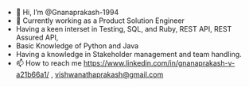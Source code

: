 - 👋 Hi, I’m @Gnanaprakash-1994
- 👀 Currently working as a Product Solution Engineer
- Having a keen interset in Testing, SQL, and Ruby, REST API, REST Assured API,
- Basic Knowledge of Python and Java
- Having a knowledge in Stakeholder management and team handling.
- 📫 How to reach me  https://www.linkedin.com/in/gnanaprakash-v-a21b66a1/ , vishwanathaprakash@gmail.com

<!---
Gnanaprakash-1994/Gnanaprakash-1994 is a ✨ special ✨ repository because its `README.md` (this file) appears on your GitHub profile.
You can click the Preview link to take a look at your changes.
--->
